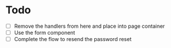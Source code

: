 # Todo

- [ ] Remove the handlers from here and place into page container
- [ ] Use the form component
- [ ] Complete the flow to resend the password reset
